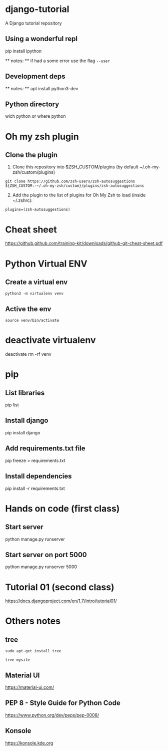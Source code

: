 # django-tutorial
A Django tutorial repository

## Using a wonderful repl
pip install ipython

** notes: ** if had a some error use the flag `--user`

## Development deps
** notes: ** apt install python3-dev

## Python directory
wich python
or
where python

# Oh my zsh plugin
## Clone the plugin
1. Clone this repository into $ZSH_CUSTOM/plugins (by default ~/.oh-my-zsh/custom/plugins)

`git clone https://github.com/zsh-users/zsh-autosuggestions ${ZSH_CUSTOM:-~/.oh-my-zsh/custom}/plugins/zsh-autosuggestions`

2. Add the plugin to the list of plugins for Oh My Zsh to load (inside ~/.zshrc):

`plugins=(zsh-autosuggestions)`

# Cheat sheet
https://github.github.com/training-kit/downloads/github-git-cheat-sheet.pdf

# Python Virtual ENV
## Create a virtual env
`python3 -m virtualenv venv `

## Active the env
`source venv/bin/activate`

# deactivate virtualenv
deactivate
rm -rf venv

# pip
## List libraries
pip list

## Install django
pip install django

## Add requirements.txt file
pip freeze > requirements.txt

## Install dependencies
pip install -r requirements.txt

# Hands on code (first class)
## Start server
python manage.py runserver

## Start server on port 5000
python manage.py runserver 5000

# Tutorial 01 (second class)
https://docs.djangoproject.com/en/1.7/intro/tutorial01/

# Others notes
## tree
`sudo apt-get install tree`

`tree mysite`

## Material UI
https://material-ui.com/

## PEP 8 - Style Guide for Python Code
https://www.python.org/dev/peps/pep-0008/

## Konsole
https://konsole.kde.org